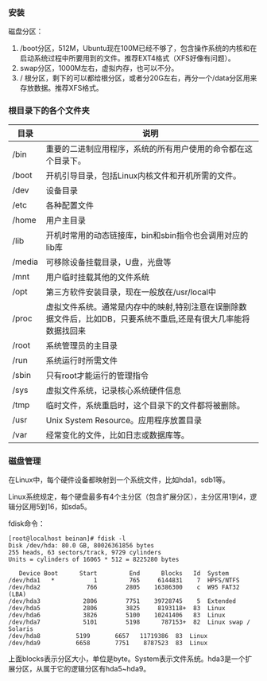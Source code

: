 ### 安装

磁盘分区：

1. /boot分区，512M，Ubuntu现在100M已经不够了，包含操作系统的内核和在启动系统过程中所要用到的文件。推荐EXT4格式（XFS好像有问题）。
2. swap分区，1000M左右，虚拟内存，也可以不分。
3. / 根分区，剩下的可以都给根分区，或者分20G左右，再分一个/data分区用来存放数据。推荐XFS格式。



### 根目录下的各个文件夹

| 目录   | 说明                                                         |
| ------ | ------------------------------------------------------------ |
| /bin   | 重要的二进制应用程序，系统的所有用户使用的命令都在这个目录下。 |
| /boot  | 开机引导目录，包括Linux内核文件和开机所需的文件。            |
| /dev   | 设备目录                                                     |
| /etc   | 各种配置文件                                                 |
| /home  | 用户主目录                                                   |
| /lib   | 开机时常用的动态链接库，bin和sbin指令也会调用对应的lib库     |
| /media | 可移除设备挂载目录，U盘，光盘等                              |
| /mnt   | 用户临时挂载其他的文件系统                                   |
| /opt   | 第三方软件安装目录，现在一般放在/usr/local中                 |
| /proc  | 虚拟文件系统。通常是内存中的映射,特别注意在误删除数据文件后，比如DB，只要系统不重启,还是有很大几率能将数据找回来 |
| /root  | 系统管理员的主目录                                           |
| /run   | 系统运行时所需文件                                           |
| /sbin  | 只有root才能运行的管理指令                                   |
| /sys   | 虚拟文件系统，记录核心系统硬件信息                           |
| /tmp   | 临时文件，系统重启时，这个目录下的文件都将被删除。           |
| /usr   | Unix System Resource。应用程序放置目录                       |
| /var   | 经常变化的文件，比如日志或数据库等。                         |



### 磁盘管理

在Linux中，每个硬件设备都映射到一个系统文件，比如hda1，sdb1等。

Linux系统规定，每个硬盘最多有4个主分区（包含扩展分区），主分区用1到4，逻辑分区用5到16，如sda5。

fdisk命令：

```shell
[root@localhost beinan]# fdisk -l
Disk /dev/hda: 80.0 GB, 80026361856 bytes
255 heads, 63 sectors/track, 9729 cylinders
Units = cylinders of 16065 * 512 = 8225280 bytes

   Device Boot      Start         End      Blocks   Id  System 
/dev/hda1   *           1         765     6144831    7  HPFS/NTFS
/dev/hda2             766        2805    16386300    c  W95 FAT32 (LBA)
/dev/hda3            2806        7751    39728745    5  Extended
/dev/hda5            2806        3825     8193118+  83  Linux
/dev/hda6            3826        5100    10241406   83  Linux
/dev/hda7            5101        5198      787153+  82  Linux swap / Solaris
/dev/hda8          5199       6657   11719386  83  Linux
/dev/hda9          6658       7751    8787523  83  Linux
```

上面blocks表示分区大小，单位是byte。System表示文件系统。hda3是一个扩展分区，从属于它的逻辑分区有hda5~hda9。